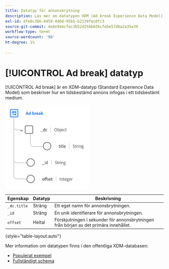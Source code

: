 ```yaml
---
title: Datatyp för annonsbrytning
description: Läs mer om datatypen XDM (Ad break Experience Data Model).
exl-id: dfe0c386-8459-440d-95b5-b2139fac0fc3
source-git-commit: de8e944cfec3b52d25bb02bcfebe57d6a2a35e39
workflow-type: tm+mt
source-wordcount: '98'
ht-degree: 1%

---
```


# [!UICONTROL Ad break] datatyp

[!UICONTROL Ad break] är en XDM-datatyp (Standard Experience Data Model) som beskriver hur en tidsbestämd annons infogas i ett tidsbestämt medium.

![Datatypstruktur](../images/data-types/ad-break.png)

| Egenskap | Datatyp | Beskrivning |
| --- | --- | --- |
| `_dc.title` | Sträng | Ett eget namn för annonsbrytningen. |
| `_id` | Sträng | En unik identifierare för annonsbrytningen. |
| `offset` | Heltal | Förskjutningen i sekunder för annonsbrytningen från början av det primära innehållet. |

{style="table-layout:auto"}

Mer information om datatypen finns i den offentliga XDM-databasen:

* [Populerat exempel](https://github.com/adobe/xdm/blob/master/components/datatypes/marketing/advertising-break.example.1.json)
* [Fullständigt schema](https://github.com/adobe/xdm/blob/master/components/datatypes/marketing/advertising-break.schema.json)
